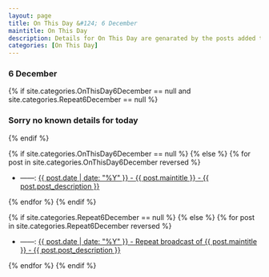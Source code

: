 ```yaml
---
layout: page
title: On This Day &#124; 6 December
maintitle: On This Day
description: Details for On This Day are genarated by the posts added to the website so the content is subject to changes/updates over time.
categories: [On This Day]
---
```


<h3>6 December</h3>

{% if site.categories.OnThisDay6December == null and site.categories.Repeat6December == null %}
  <h3>Sorry no known details for today</h3>
{% endif %}

{% if site.categories.OnThisDay6December == null %}
{% else %}
{% for post in site.categories.OnThisDay6December reversed %}
<ul>
<li> ——: <a href="{{ post.url }}">{{ post.date | date: "%Y" }} - {{ post.maintitle }} - {{ post.post_description }}</a></li>
</ul>
{% endfor %}
{% endif %}

{% if site.categories.Repeat6December == null %}
{% else %}
{% for post in site.categories.Repeat6December reversed %}
<ul>
<li> ——: <a href="{{ post.url }}">{{ post.date | date: "%Y" }} - Repeat broadcast of {{ post.maintitle }} - {{ post.post_description }}</a></li>
</ul>
{% endfor %}
{% endif %}

